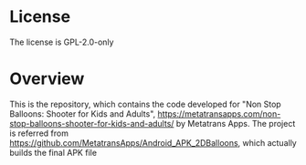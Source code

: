 # License

The license is GPL-2.0-only

# Overview

This is the repository, which contains the code developed for "Non Stop Balloons: Shooter for Kids and Adults", https://metatransapps.com/non-stop-balloons-shooter-for-kids-and-adults/ by Metatrans Apps.
The project is referred from https://github.com/MetatransApps/Android_APK_2DBalloons, which actually builds the final APK file

